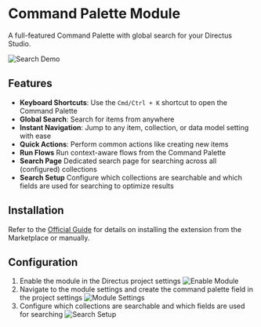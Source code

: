 # Command Palette Module

A full-featured Command Palette with global search for your Directus Studio.

![Search Demo](https://raw.githubusercontent.com/directus-labs/extensions/main/packages/command-bar-module/docs/search-demo.gif)

## Features

- **Keyboard Shortcuts**: Use the `Cmd/Ctrl + K` shortcut to open the Command Palette
- **Global Search**: Search for items from anywhere
- **Instant Navigation**: Jump to any item, collection, or data model setting with ease
- **Quick Actions**: Perform common actions like creating new items
- **Run Flows** Run context-aware flows from the Command Palette
- **Search Page** Dedicated search page for searching across all (configured) collections
- **Search Setup** Configure which collections are searchable and which fields are used for searching to optimize results

## Installation

Refer to the [Official Guide](https://docs.directus.io/extensions/installing-extensions.html) for details on installing the extension from the Marketplace or manually.

## Configuration

1. Enable the module in the Directus project settings
    ![Enable Module](https://raw.githubusercontent.com/directus-labs/extensions/main/packages/command-bar-module/docs/configuration-modules.png)
2. Navigate to the module settings and create the command palette field in the project settings
    ![Module Settings](https://raw.githubusercontent.com/directus-labs/extensions/main/packages/command-bar-module/docs/configuration-settings.png) 
3. Configure which collections are searchable and which fields are used for searching
    ![Search Setup](https://raw.githubusercontent.com/directus-labs/extensions/main/packages/command-bar-module/docs/configuration-collections.png)
